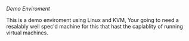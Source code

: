 *Demo Enviroment*

This is a demo enviroment using Linux and KVM, Your going to need a resalably well spec'd machine for this that hast the caplablity of running virtual machines. 

